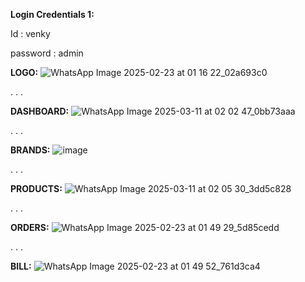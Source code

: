 **Login Credentials 1:**

Id : venky

password : admin





**LOGO:**
![WhatsApp Image 2025-02-23 at 01 16 22_02a693c0](https://github.com/user-attachments/assets/46b174c3-17ab-4ac4-bb3c-a89fcff6b609)

.
.
.




**DASHBOARD:**
![WhatsApp Image 2025-03-11 at 02 02 47_0bb73aaa](https://github.com/user-attachments/assets/7107dd97-a43d-437f-83f6-9ab9045e6ea7)

.
.
.




**BRANDS:**
![image](https://github.com/user-attachments/assets/28656aa3-c272-44b3-b408-939ee5544f62)


.
.
.


**PRODUCTS:**
![WhatsApp Image 2025-03-11 at 02 05 30_3dd5c828](https://github.com/user-attachments/assets/3bc54e2d-d2ad-4207-8378-c272ec96b99d)

.
.
.



**ORDERS:**
![WhatsApp Image 2025-02-23 at 01 49 29_5d85cedd](https://github.com/user-attachments/assets/dca754d5-6ac1-4b1c-89d7-07a5acfc7556)


.
.
.




**BILL:**
![WhatsApp Image 2025-02-23 at 01 49 52_761d3ca4](https://github.com/user-attachments/assets/22b5c81c-d315-4411-a634-cd8761d351b1)



